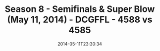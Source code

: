 ---
title: Season 8 - Semifinals & Super Blow (May 11, 2014) - DCGFFL - 4588 vs 4585
teams_score:
- team: 4588
  score:
- team: 4585
  score:
mvp: 'Pacific: Kevin Kostyk; Lime: Dameron Rendell'
game-ball: N/A
sportsperson: ''
season: 8
week:
date: '2014-05-11T23:30:34'
pageid: season-8-semifinals-super-blow-may-11-2014-4588-vs-4585
---